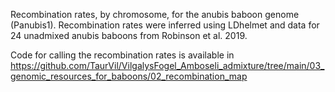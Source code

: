 Recombination rates, by chromosome, for the anubis baboon genome (Panubis1). Recombination rates were inferred using LDhelmet and data for 24 unadmixed anubis baboons from Robinson et al. 2019.

Code for calling the recombination rates is available in https://github.com/TaurVil/VilgalysFogel_Amboseli_admixture/tree/main/03_genomic_resources_for_baboons/02_recombination_map
